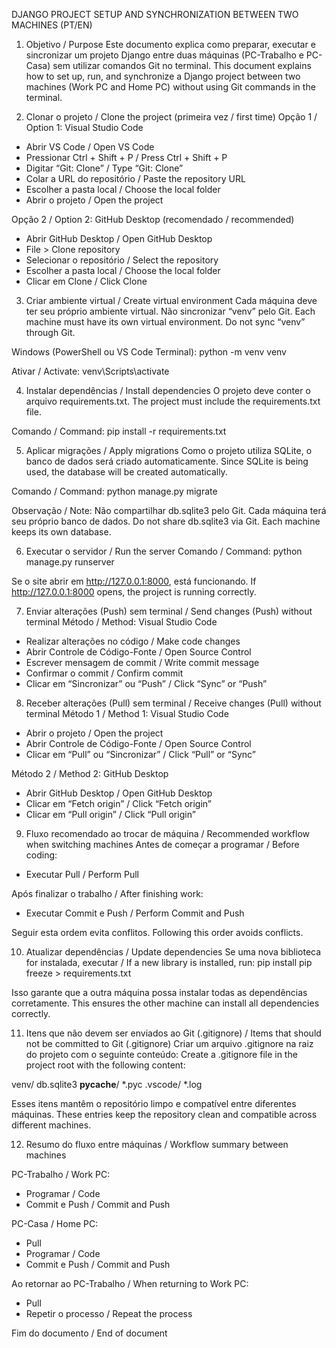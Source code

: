 DJANGO PROJECT SETUP AND SYNCHRONIZATION BETWEEN TWO MACHINES (PT/EN)

1. Objetivo / Purpose
Este documento explica como preparar, executar e sincronizar um projeto Django entre duas máquinas (PC-Trabalho e PC-Casa) sem utilizar comandos Git no terminal.
This document explains how to set up, run, and synchronize a Django project between two machines (Work PC and Home PC) without using Git commands in the terminal.

2. Clonar o projeto / Clone the project (primeira vez / first time)
Opção 1 / Option 1: Visual Studio Code
- Abrir VS Code / Open VS Code
- Pressionar Ctrl + Shift + P / Press Ctrl + Shift + P
- Digitar “Git: Clone” / Type “Git: Clone”
- Colar a URL do repositório / Paste the repository URL
- Escolher a pasta local / Choose the local folder
- Abrir o projeto / Open the project

Opção 2 / Option 2: GitHub Desktop (recomendado / recommended)
- Abrir GitHub Desktop / Open GitHub Desktop
- File > Clone repository
- Selecionar o repositório / Select the repository
- Escolher a pasta local / Choose the local folder
- Clicar em Clone / Click Clone

3. Criar ambiente virtual / Create virtual environment
Cada máquina deve ter seu próprio ambiente virtual. Não sincronizar “venv” pelo Git.
Each machine must have its own virtual environment. Do not sync “venv” through Git.

Windows (PowerShell ou VS Code Terminal):
python -m venv venv

Ativar / Activate:
venv\Scripts\activate

4. Instalar dependências / Install dependencies
O projeto deve conter o arquivo requirements.txt.
The project must include the requirements.txt file.

Comando / Command:
pip install -r requirements.txt

5. Aplicar migrações / Apply migrations
Como o projeto utiliza SQLite, o banco de dados será criado automaticamente.
Since SQLite is being used, the database will be created automatically.

Comando / Command:
python manage.py migrate

Observação / Note:
Não compartilhar db.sqlite3 pelo Git. Cada máquina terá seu próprio banco de dados.
Do not share db.sqlite3 via Git. Each machine keeps its own database.

6. Executar o servidor / Run the server
Comando / Command:
python manage.py runserver

Se o site abrir em http://127.0.0.1:8000, está funcionando.
If http://127.0.0.1:8000 opens, the project is running correctly.

7. Enviar alterações (Push) sem terminal / Send changes (Push) without terminal
Método / Method: Visual Studio Code
- Realizar alterações no código / Make code changes
- Abrir Controle de Código-Fonte / Open Source Control
- Escrever mensagem de commit / Write commit message
- Confirmar o commit / Confirm commit
- Clicar em “Sincronizar” ou “Push” / Click “Sync” or “Push”

8. Receber alterações (Pull) sem terminal / Receive changes (Pull) without terminal
Método 1 / Method 1: Visual Studio Code
- Abrir o projeto / Open the project
- Abrir Controle de Código-Fonte / Open Source Control
- Clicar em “Pull” ou “Sincronizar” / Click “Pull” or “Sync”

Método 2 / Method 2: GitHub Desktop
- Abrir GitHub Desktop / Open GitHub Desktop
- Clicar em “Fetch origin” / Click “Fetch origin”
- Clicar em “Pull origin” / Click “Pull origin”

9. Fluxo recomendado ao trocar de máquina / Recommended workflow when switching machines
Antes de começar a programar / Before coding:
- Executar Pull / Perform Pull

Após finalizar o trabalho / After finishing work:
- Executar Commit e Push / Perform Commit and Push

Seguir esta ordem evita conflitos.
Following this order avoids conflicts.

10. Atualizar dependências / Update dependencies
Se uma nova biblioteca for instalada, executar / If a new library is installed, run:
pip install <nome-da-biblioteca>
pip freeze > requirements.txt

Isso garante que a outra máquina possa instalar todas as dependências corretamente.
This ensures the other machine can install all dependencies correctly.

11. Itens que não devem ser enviados ao Git (.gitignore) / Items that should not be committed to Git (.gitignore)
Criar um arquivo .gitignore na raiz do projeto com o seguinte conteúdo:
Create a .gitignore file in the project root with the following content:

venv/
db.sqlite3
__pycache__/
*.pyc
.vscode/
*.log

Esses itens mantêm o repositório limpo e compatível entre diferentes máquinas.
These entries keep the repository clean and compatible across different machines.

12. Resumo do fluxo entre máquinas / Workflow summary between machines

PC-Trabalho / Work PC:
- Programar / Code
- Commit e Push / Commit and Push

PC-Casa / Home PC:
- Pull
- Programar / Code
- Commit e Push / Commit and Push

Ao retornar ao PC-Trabalho / When returning to Work PC:
- Pull
- Repetir o processo / Repeat the process

Fim do documento / End of document
